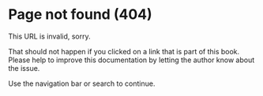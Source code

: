 # Page not found (404)

This URL is invalid, sorry.

That should not happen if you clicked on a link that is part of this book.
Please help to improve this documentation by letting the author know about
the issue.

Use the navigation bar or search to continue.
